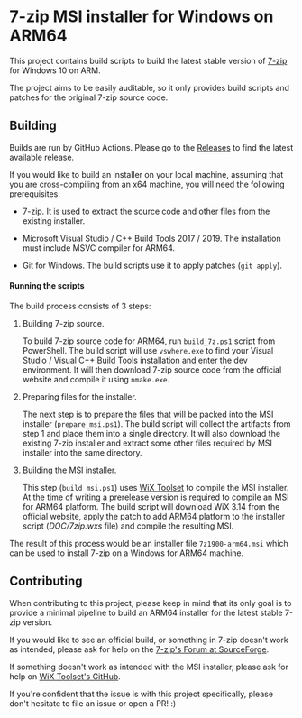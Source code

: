 # 7-zip MSI installer for Windows on ARM64

This project contains build scripts to build the latest stable version of [7-zip](https://www.7-zip.org/) for Windows 10 on ARM.

The project aims to be easily auditable, so it only provides build scripts and patches for the original 7-zip source code.

## Building

Builds are run by GitHub Actions. Please go to the [Releases](https://github.com/Alovchin91/7z-arm64-msi/releases/latest) to find the latest available release.

If you would like to build an installer on your local machine, assuming that you are cross-compiling from an x64 machine, you will need the following prerequisites:

* 7-zip. It is used to extract the source code and other files from the existing installer.

* Microsoft Visual Studio / C++ Build Tools 2017 / 2019. The installation must include MSVC compiler for ARM64.

* Git for Windows. The build scripts use it to apply patches (`git apply`).

#### Running the scripts

The build process consists of 3 steps:

1. Building 7-zip source.

   To build 7-zip source code for ARM64, run `build_7z.ps1` script from PowerShell.
   The build script will use `vswhere.exe` to find your Visual Studio / Visual C++ Build Tools installation and enter the dev environment.
   It will then download 7-zip source code from the official website and compile it using `nmake.exe`.
   
2. Preparing files for the installer.

   The next step is to prepare the files that will be packed into the MSI installer (`prepare_msi.ps1`).
   The build script will collect the artifacts from step 1 and place them into a single directory.
   It will also download the existing 7-zip installer and extract some other files required by MSI installer into the same directory.
   
3. Building the MSI installer.

   This step (`build_msi.ps1`) uses [WiX Toolset](https://wixtoolset.org/) to compile the MSI installer.
   At the time of writing a prerelease version is required to compile an MSI for ARM64 platform.
   The build script will download WiX 3.14 from the official website, apply the patch to add ARM64 platform to the installer script
   (_DOC/7zip.wxs_ file) and compile the resulting MSI.
   
The result of this process would be an installer file `7z1900-arm64.msi` which can be used to install 7-zip on a Windows for ARM64 machine.

## Contributing

When contributing to this project, please keep in mind that its only goal is to provide a minimal pipeline to build an ARM64 installer
for the latest stable 7-zip version.

If you would like to see an official build, or something in 7-zip doesn't work as intended, please ask for help on the
[7-zip's Forum at SourceForge](https://sourceforge.net/p/sevenzip/discussion/45797/).

If something doesn't work as intended with the MSI installer, please ask for help on [WiX Toolset's GitHub](https://github.com/wixtoolset/issues/issues).

If you're confident that the issue is with this project specifically, please don't hesitate to file an issue or open a PR! :)
